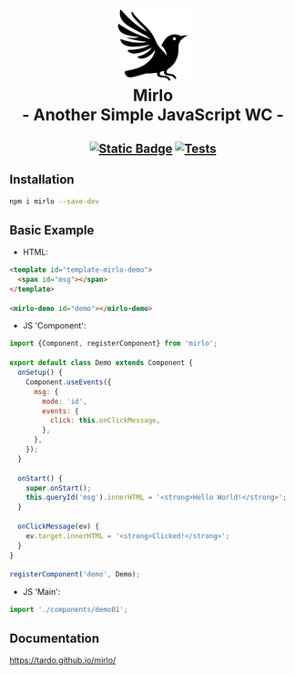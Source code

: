<h1 align="center">
  <img src="mirlo.png" />
  <div>Mirlo</div>
  <div>- Another Simple JavaScript WC -</div>
</h1>

<h2 align="center">

[![Static Badge](https://img.shields.io/badge/JSDoc-Page-33A2FF)](https://tardo.github.io/mirlo/)
[![Tests](https://github.com/Tardo/mirlo/actions/workflows/tests.yml/badge.svg)](https://github.com/Tardo/mirlo/actions/workflows/tests.yml)

</h2>

## Installation

```bash
npm i mirlo --save-dev
```

## Basic Example

- HTML:

```html
<template id="template-mirlo-demo">
  <span id="msg"></span>
</template>

<mirlo-demo id="demo"></mirlo-demo>
```

- JS 'Component':

```javascript
import {Component, registerComponent} from 'mirlo';

export default class Demo extends Component {
  onSetup() {
    Component.useEvents({
      msg: {
        mode: 'id',
        events: {
          click: this.onClickMessage,
        },
      },
    });
  }

  onStart() {
    super.onStart();
    this.queryId('msg').innerHTML = '<strong>Hello World!</strong>';
  }

  onClickMessage(ev) {
    ev.target.innerHTML = '<strong>Clicked!</strong>';
  }
}

registerComponent('demo', Demo);
```

- JS 'Main':

```javascript
import './components/demo01';
```

## Documentation

https://tardo.github.io/mirlo/
